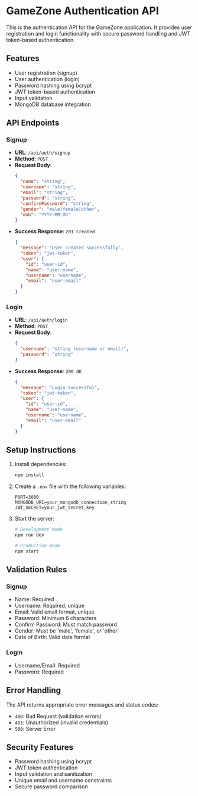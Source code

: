 # GameZone Authentication API

This is the authentication API for the GameZone application. It provides user registration and login functionality with secure password handling and JWT token-based authentication.

## Features

- User registration (signup)
- User authentication (login)
- Password hashing using bcrypt
- JWT token-based authentication
- Input validation
- MongoDB database integration

## API Endpoints

### Signup
- **URL**: `/api/auth/signup`
- **Method**: `POST`
- **Request Body**:
  ```json
  {
    "name": "string",
    "username": "string",
    "email": "string",
    "password": "string",
    "confirmPassword": "string",
    "gender": "male|female|other",
    "dob": "YYYY-MM-DD"
  }
  ```
- **Success Response**: `201 Created`
  ```json
  {
    "message": "User created successfully",
    "token": "jwt-token",
    "user": {
      "id": "user-id",
      "name": "user-name",
      "username": "username",
      "email": "user-email"
    }
  }
  ```

### Login
- **URL**: `/api/auth/login`
- **Method**: `POST`
- **Request Body**:
  ```json
  {
    "username": "string (username or email)",
    "password": "string"
  }
  ```
- **Success Response**: `200 OK`
  ```json
  {
    "message": "Login successful",
    "token": "jwt-token",
    "user": {
      "id": "user-id",
      "name": "user-name",
      "username": "username",
      "email": "user-email"
    }
  }
  ```

## Setup Instructions

1. Install dependencies:
   ```bash
   npm install
   ```

2. Create a `.env` file with the following variables:
   ```
   PORT=3000
   MONGODB_URI=your_mongodb_connection_string
   JWT_SECRET=your_jwt_secret_key
   ```

3. Start the server:
   ```bash
   # Development mode
   npm run dev

   # Production mode
   npm start
   ```

## Validation Rules

### Signup
- Name: Required
- Username: Required, unique
- Email: Valid email format, unique
- Password: Minimum 6 characters
- Confirm Password: Must match password
- Gender: Must be 'male', 'female', or 'other'
- Date of Birth: Valid date format

### Login
- Username/Email: Required
- Password: Required

## Error Handling

The API returns appropriate error messages and status codes:

- `400`: Bad Request (validation errors)
- `401`: Unauthorized (invalid credentials)
- `500`: Server Error

## Security Features

- Password hashing using bcrypt
- JWT token authentication
- Input validation and sanitization
- Unique email and username constraints
- Secure password comparison